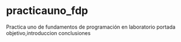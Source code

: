 # practicauno_fdp
Practica uno de fundamentos de programación en laboratorio
portada
objetivo,introduccion
conclusiones 
